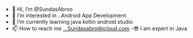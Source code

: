 - 👋 Hi, I’m @SundasAbroo
- 👀 I’m interested in ..Android App Development
- 🌱 I’m currently learning java kotlin android studio
- 📫 How to reach me ...Sundasabro@icloud.com
-😎 I am expert in Java

<!---
SundasAbroo/SundasAbroo is a ✨ special ✨ repository because its `README.md` (this file) appears on your GitHub profile.
You can click the Preview link to take a look at your changes.
--->
